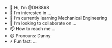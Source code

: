 - 👋 Hi, I’m @DH3868
- 👀 I’m interested in ...
- 🌱 I’m currently learning Mechanical Engineering
- 💞️ I’m looking to collaborate on ...
- 📫 How to reach me ...
- 😄 Pronouns: Danny
- ⚡ Fun fact: ...
